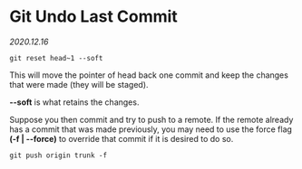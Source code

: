 # Git Undo Last Commit

*2020.12.16*

```
git reset head~1 --soft
```

This will move the pointer of head back one commit and keep the changes that were made (they will be staged). 

**--soft** is what retains the changes.

Suppose you then commit and try to push to a remote. If the remote already has a commit that was made previously, you may need to use the force flag **(-f | --force)** to override that commit if it is desired to do so. 

```
git push origin trunk -f
```

